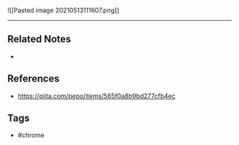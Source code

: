  ![[Pasted image 20210513111607.png]]
 
 ---
## Related Notes
- 

## References
- https://qiita.com/pepo/items/565f0a8b9bd277cfb4ec

## Tags
- #chrome 